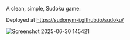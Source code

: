 A clean, simple, Sudoku game:

Deployed at https://sudonym-i.github.io/sudoku/

![Screenshot 2025-06-30 145421](https://github.com/user-attachments/assets/1c57ec30-3301-43e2-b4f3-e685850977ec)
